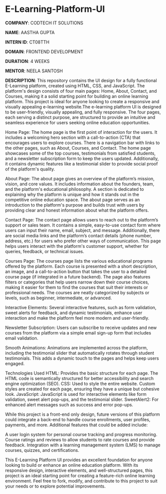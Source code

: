 # E-Learning-Platform-UI

**COMPANY**: CODTECH IT SOLUTIONS

**NAME**: AASTHA GUPTA

**INTERN ID**: CT08TTH

**DOMAIN**: FRONTEND DEVELOPMENT

**DURATION**: 4 WEEKS

**MENTOR**: NEELA SANTOSH

**DESCRIPTION**: This repository contains the UI design for a fully functional E-Learning platform, created using HTML, CSS, and JavaScript. The platform's design consists of four main pages: Home, About, Contact, and Courses, making it a solid starting point for building an online learning platform. This project is ideal for anyone looking to create a responsive and visually appealing e-learning website.The e-learning platform UI is designed to be user-friendly, visually appealing, and fully responsive. The four pages, each serving a distinct purpose, are structured to provide an intuitive and seamless experience for users seeking online education opportunities.

Home Page: The home page is the first point of interaction for the users. It includes a welcoming hero section with a call-to-action (CTA) that encourages users to explore courses. There is a navigation bar with links to the other pages, such as About, Courses, and Contact. The home page showcases some of the top courses, testimonials from satisfied students, and a newsletter subscription form to keep the users updated. Additionally, it contains dynamic features like a testimonial slider to provide social proof of the platform's quality.

About Page: The about page gives an overview of the platform’s mission, vision, and core values. It includes information about the founders, team, and the platform's educational philosophy. A section is dedicated to explaining why the platform is unique and how it stands out in the competitive online education space. The about page serves as an introduction to the platform's purpose and builds trust with users by providing clear and honest information about what the platform offers.

Contact Page: The contact page allows users to reach out to the platform’s support or sales team. It contains a simple, easy-to-use contact form where users can input their name, email, subject, and message. Additionally, there are social media links and the platform’s contact details (phone number, address, etc.) for users who prefer other ways of communication. This page helps users interact with the platform's customer support, whether for queries, feedback, or technical issues.

Courses Page: The courses page lists the various educational programs offered by the platform. Each course is presented with a short description, an image, and a call-to-action button that takes the user to a detailed course page (if integrated in a future backend). The page also features filters or categories that help users narrow down their course choices, making it easier for them to find the courses that suit their interests or professional needs. The courses are neatly categorized by subjects or levels, such as beginner, intermediate, or advanced.

Interactive Elements: Several interactive features, such as form validation, sweet alerts for feedback, and dynamic testimonials, enhance user interaction and make the platform feel more modern and user-friendly.

Newsletter Subscription: Users can subscribe to receive updates and new courses from the platform via a simple email sign-up form that includes email validation.

Smooth Animations: Animations are implemented across the platform, including the testimonial slider that automatically rotates through student testimonials. This adds a dynamic touch to the pages and helps keep users engaged.

Technologies Used
HTML: Provides the basic structure for each page. The HTML code is semantically structured for better accessibility and search engine optimization (SEO).
CSS: Used to style the entire website. Custom styles are created for each page, ensuring they have a unique but cohesive look.
JavaScript: JavaScript is used for interactive elements like form validation, sweet alert pop-ups, and the testimonial slider.
SweetAlert2: For enhanced alert messages such as success and error pop-ups.

While this project is a front-end only design, future versions of this platform could integrate a back-end to handle course enrollments, user profiles, payments, and more. Additional features that could be added include:

A user login system for personal course tracking and progress monitoring.
Course ratings and reviews to allow students to rate courses and provide feedback.
Integration with a learning management system (LMS) to manage courses, quizzes, and certifications.

This E-Learning Platform UI provides an excellent foundation for anyone looking to build or enhance an online education platform. With its responsive design, interactive elements, and well-structured pages, this project is an ideal starting point for creating a feature-rich online learning environment. Feel free to fork, modify, and contribute to this project to suit your needs or to explore potential improvements.
